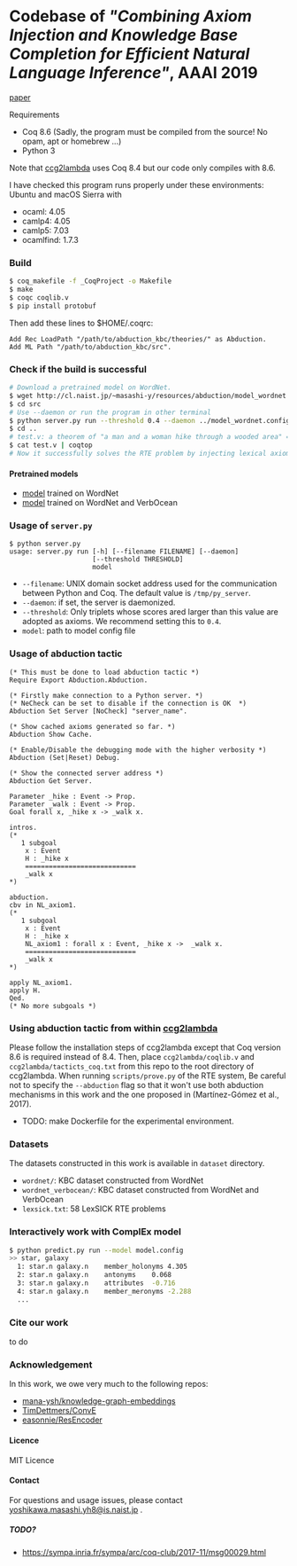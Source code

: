 # Codebase of _"Combining Axiom Injection and Knowledge Base Completion for Efficient Natural Language Inference"_, AAAI 2019

[paper](https://arxiv.org/abs/1811.06203)

Requirements
* Coq 8.6 (Sadly, the program must be compiled from the source! No opam, apt or homebrew ...)
* Python 3

Note that [ccg2lambda](https://github.com/mynlp/ccg2lambda) uses Coq 8.4 but our code only compiles with 8.6.

I have checked this program runs properly under these environments:
Ubuntu and macOS Sierra with
* ocaml: 4.05
* camlp4: 4.05
* camlp5: 7.03
* ocamlfind: 1.7.3

### Build
```sh
$ coq_makefile -f _CoqProject -o Makefile
$ make
$ coqc coqlib.v
$ pip install protobuf
```

Then add these lines to $HOME/.coqrc:

```
Add Rec LoadPath "/path/to/abduction_kbc/theories/" as Abduction.
Add ML Path "/path/to/abduction_kbc/src".
```

### Check if the build is successful

```sh
# Download a pretrained model on WordNet.
$ wget http://cl.naist.jp/~masashi-y/resources/abduction/model_wordnet.config
$ cd src
# Use --daemon or run the program in other terminal
$ python server.py run --threshold 0.4 --daemon ../model_wordnet.config 
$ cd .. 
# test.v: a theorem of "a man and a woman hike through a wooded area" => "a man and a woman walk through a wooded area"
$ cat test.v | coqtop
# Now it successfully solves the RTE problem by injecting lexical axioms!
```

#### Pretrained models

- [model](http://cl.naist.jp/~masashi-y/resources/abduction/model_wordnet.config) trained on WordNet
- [model](http://cl.naist.jp/~masashi-y/resources/abduction/model_wordnet_verbocean.config) trained on WordNet and VerbOcean

### Usage of `server.py`

```
$ python server.py
usage: server.py run [-h] [--filename FILENAME] [--daemon]
                     [--threshold THRESHOLD]
                     model
```

* `--filename`: UNIX domain socket address used for the communication between Python and Coq. The default value is `/tmp/py_server`.
* `--daemon`:  if set, the server is daemonized.
* `--threshold`: Only triplets whose scores ared larger than this value are adopted as axioms. We recommend setting this to `0.4`. 
* `model`: path to model config file

### Usage of abduction tactic

```coq
(* This must be done to load abduction tactic *)
Require Export Abduction.Abduction.

(* Firstly make connection to a Python server. *)
(* NeCheck can be set to disable if the connection is OK  *)
Abduction Set Server [NoCheck] "server_name".

(* Show cached axioms generated so far. *)
Abduction Show Cache.

(* Enable/Disable the debugging mode with the higher verbosity *)
Abduction (Set|Reset) Debug.

(* Show the connected server address *)
Abduction Get Server.

Parameter _hike : Event -> Prop.
Parameter _walk : Event -> Prop.
Goal forall x, _hike x -> _walk x.

intros.
(*
   1 subgoal
    x : Event
    H : _hike x
    ============================
    _walk x
*)

abduction.
cbv in NL_axiom1.
(*
   1 subgoal
    x : Event
    H : _hike x
    NL_axiom1 : forall x : Event, _hike x ->  _walk x.
    ============================
    _walk x
*)

apply NL_axiom1.
apply H.
Qed.
(* No more subgoals *)
```

### Using abduction tactic from within [ccg2lambda](https://github.com/mynlp/ccg2lambda)

 Please follow the installation steps of ccg2lambda except that Coq version 8.6 is required instead of 8.4.  Then, place `ccg2lambda/coqlib.v` and `ccg2lambda/tacticts_coq.txt` from this repo to the root directory of ccg2lambda. When running `scripts/prove.py` of the RTE system, Be careful not to specify the `--abduction` flag so that it won't use both abduction mechanisms in this work and the one proposed in (Martínez-Gómez et al., 2017).

* TODO: make Dockerfile for the experimental environment.

### Datasets
The datasets constructed in this work is available in `dataset` directory.
- `wordnet/`: KBC dataset constructed from WordNet
- `wordnet_verbocean/`: KBC dataset constructed from WordNet and VerbOcean
- `lexsick.txt`: 58 LexSICK RTE problems

### Interactively work with ComplEx model

```sh
$ python predict.py run --model model.config
>> star, galaxy
  1: star.n	galaxy.n	member_holonyms	4.305
  2: star.n	galaxy.n	antonyms	0.068
  3: star.n	galaxy.n	attributes	-0.716
  4: star.n	galaxy.n	member_meronyms	-2.288
  ...
```

### Cite our work

to do

### Acknowledgement
In this work, we owe very much to the following repos:
- [mana-ysh/knowledge-graph-embeddings](https://github.com/mana-ysh/knowledge-graph-embeddings)
- [TimDettmers/ConvE](https://github.com/TimDettmers/ConvE)
- [easonnie/ResEncoder](https://github.com/easonnie/ResEncoder)

#### Licence
MIT Licence

#### Contact
For questions and usage issues, please contact yoshikawa.masashi.yh8@is.naist.jp .

##### TODO?
* https://sympa.inria.fr/sympa/arc/coq-club/2017-11/msg00029.html

